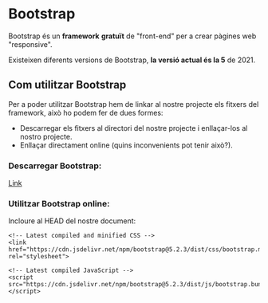 # Bootstrap

Bootstrap és un **framework** **gratuït** de "front-end" per a crear pàgines web "responsive".

Existeixen diferents versions de Bootstrap, **la versió actual és la 5** de 2021.

## Com utilitzar Bootstrap

Per a poder utilitzar Bootstrap hem de linkar al nostre projecte els fitxers del framework, això ho podem fer de dues formes:

- Descarregar els fitxers al directori del nostre projecte i enllaçar-los al nostro projecte.
- Enllaçar directament online (quins inconvenients pot tenir això?).

### Descarregar Bootstrap:

[Link](https://getbootstrap.com/docs/5.3/getting-started/download/)

### Utilitzar Bootstrap online:

Incloure al HEAD del nostre document:

```
<!-- Latest compiled and minified CSS -->
<link href="https://cdn.jsdelivr.net/npm/bootstrap@5.2.3/dist/css/bootstrap.min.css" rel="stylesheet">

<!-- Latest compiled JavaScript -->
<script src="https://cdn.jsdelivr.net/npm/bootstrap@5.2.3/dist/js/bootstrap.bundle.min.js"></script>
```
